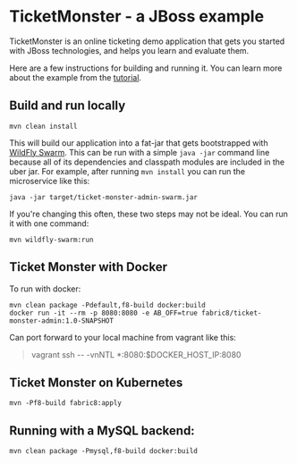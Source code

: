 # TicketMonster - a JBoss example

TicketMonster is an online ticketing demo application that gets you started with JBoss technologies, and helps you learn and evaluate them.

Here are a few instructions for building and running it. You can learn more about the example from the [tutorial](http://www.jboss.org/ticket-monster).

## Build and run locally

```
mvn clean install
```

This will build our application into a fat-jar that gets bootstrapped with [WildFly Swarm](http://wildfly-swarm.io). This can be run with a simple `java -jar` command line because all of its dependencies and classpath modules are included in the uber jar. For example, after running `mvn install` you can run the microservice like this:

```
java -jar target/ticket-monster-admin-swarm.jar 
```

If you're changing this often, these two steps may not be ideal. You can run it with one command:

```
mvn wildfly-swarm:run
```

## Ticket Monster with Docker

To run with docker:

```
mvn clean package -Pdefault,f8-build docker:build
docker run -it --rm -p 8080:8080 -e AB_OFF=true fabric8/ticket-monster-admin:1.0-SNAPSHOT
```

Can port forward to your local machine from vagrant like this:

> vagrant ssh -- -vnNTL *:8080:$DOCKER_HOST_IP:8080


## Ticket Monster on Kubernetes

```
mvn -Pf8-build fabric8:apply
```

## Running with a MySQL backend:

```
mvn clean package -Pmysql,f8-build docker:build
```